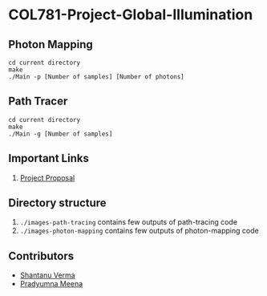 # COL781-Project-Global-Illumination

## Photon Mapping
```
cd current directory
make
./Main -p [Number of samples] [Number of photons]
```
## Path Tracer
```
cd current directory
make
./Main -g [Number of samples]
```

## Important Links
1. [Project Proposal](https://docs.google.com/document/d/1fX5qYQZAUPYrR069Zkpu7yOVaysJdRQXYjQyWd88YNo)

## Directory structure
1. `./images-path-tracing` contains few outputs of path-tracing code
2. `./images-photon-mapping` contains few outputs of photon-mapping code

## Contributors
* [Shantanu Verma](https://github.com/shantanuv12)
* [Pradyumna Meena](https://github.com/pradyumnameena)